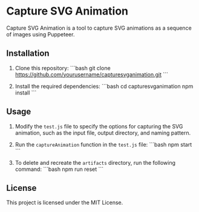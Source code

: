 # Capture SVG Animation

Capture SVG Animation is a tool to capture SVG animations as a sequence of images using Puppeteer.

## Installation

1. Clone this repository:
\```bash
git clone https://github.com/yourusername/capturesvganimation.git
\```

2. Install the required dependencies:
\```bash
cd capturesvganimation
npm install
\```

## Usage

1. Modify the `test.js` file to specify the options for capturing the SVG animation, such as the input file, output directory, and naming pattern.

2. Run the `captureAnimation` function in the `test.js` file:
\```bash
npm start
\```

3. To delete and recreate the `artifacts` directory, run the following command:
\```bash
npm run reset
\```

## License

This project is licensed under the MIT License.

